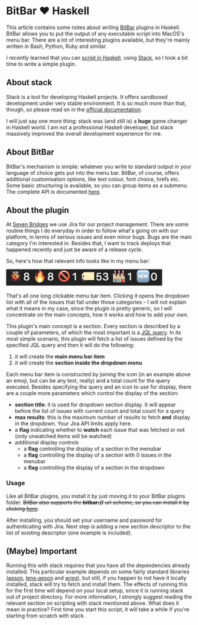 # BitBar ❤️ Haskell

This article contains some notes about writing [BitBar](https://getbitbar.com/) plugins in Haskell. BitBar allows you to put the output of any executable script into MacOS's menu bar. There are a lot of interesting plugins available, but they're mainly written in Bash, Python, Ruby and similar.

I recently learned that you can [script in Haskell](https://www.fpcomplete.com/blog/2016/11/scripting-in-haskell), using [Stack](https://docs.haskellstack.org/en/stable/GUIDE/#script-interpreter), so I took a bit time to write a simple plugin.

## About stack

Stack is a tool for developing Haskell projects. It offers sandboxed development under very stable environment. It is so much more than that, though, so please read on in the [official documentation](https://docs.haskellstack.org/en/stable/README/).

I will just say one more thing: stack was (and still is) a **huge** game changer in Haskell world. I am not a professional Haskell developer, but stack massively improved the overall development experience for me.

## About BitBar

BitBar's mechanism is simple: whatever you write to standard output in your language of choice gets put into the menu bar. BitBar, of course, offers additional customisation options, like text colour, font choice, hrefs etc. Some basic structuring is available, so you can group items as a submenu. The complete API is documented [here](https://github.com/matryer/bitbar#plugin-api).

## About the plugin

At [Seven Bridges](https://www.sevenbridges.com/) we use Jira for our project management. There are some routine things I do everyday in order to follow what's going on with our platform, in terms of serious issues and even minor bugs. Bugs are the main category I'm interested in. Besides that, I want to track deploys that happened recently and just be aware of a release cycle.

So, here's how that relevant info looks like in my menu bar:

![bitbar-haskell-jira.png](https://github.com/msrdic/jirabar/blob/master/assets/C708C32375F2DD59AA9AD90869F9C06B.png)

That's all one long clickable menu bar item. Clicking it opens the dropdown list with all of the issues that fall under those categories – I will not explain what it means in my case, since the plugin is pretty generic, so I will concentrate on the main concepts, how it works and how to add your own.

This plugin's main concept is a section. Every section is described by a couple of parameters, of which the most important is a [JQL query](https://confluence.atlassian.com/jirasoftwarecloud/advanced-searching-764478330.html#Advancedsearching-ConstructingJQLqueries). In its most simple scenario, this plugin will fetch a list of issues defined by the specified JQL query and then it will do the following:

1. it will create the **main menu bar item**
2. it will create the **section inside the dropdown menu**

Each menu bar item is constructed by joining the icon (in an example above an emoji, but can be any text, really) and a total count for the query executed. Besides specifying the query and an icon to use for display, there are a couple more parameters which control the display of the section:

* **section title**: it is used for dropdown section display. It will appear before the list of issues with current count and total count for a query
* **max results**: this is the maximum number of results to fetch **and** display in the dropdown. Your Jira API limits apply here.
* a **flag** indicating whether to **watch** each issue that was fetched or not (only unwatched items will be watched)
* additional display controls
  * a **flag** controlling the display of a section in the menubar
  * a **flag** controlling the display of a section with 0 issues in the menubar
  * a **flag** controlling the display of a section in the dropdown

### Usage

Like all BitBar plugins, you install it by just moving it to your BitBar plugins folder. ~~BitBar also supports the **bitbar://** url scheme, so you can install it by clicking [here](bitbar://openPlugin?title=Jirabar&amp;src=https://raw.githubusercontent.com/msrdic/jirabar/master/jirabar.1m.hs).~~

After installing, you should set your username and password for authenticating with Jira. Next step is adding a new section descriptor to the list of existing descriptor (one example is included).

## (Maybe) Important

Running this with stack requires that you have all the dependencies already installed.  This particular example depends on some fairly standard libraries ([aeson](https://hackage.haskell.org/package/aeson), [lens-aeson](https://hackage.haskell.org/package/lens-aeson) and [wreq](https://hackage.haskell.org/package/wreq)), but still, if you happen to not have it locally installed, stack will try to fetch and install them. The effects of running this for the first time will depend on your local setup, since it is running stack out of project directory. For more information, I strongly suggest reading the relevant section on scripting with stack mentioned above. What does it mean in practice? First time you start this script, it will take a while if you're starting from scratch with stack.
